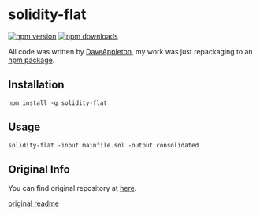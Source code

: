 # solidity-flat

[![npm version](https://img.shields.io/npm/v/solidity-flat.svg?style=flat-square)](https://www.npmjs.com/package/solidity-flat)
[![npm downloads](https://img.shields.io/npm/dm/solidity-flat.svg?style=flat-square)](https://www.npmjs.com/package/solidity-flat)


All code was written by [DaveAppleton](https://github.com/DaveAppleton), my work was just repackaging to an [npm package](https://www.npmjs.com/package/solidity-flat).

## Installation
```
npm install -g solidity-flat
```


## Usage
```
solidity-flat -input mainfile.sol -output consolidated
```

## Original Info
You can find original repository at [here](https://github.com/akombalabs/SolidityFlattery).

[original readme](./readme.bak.md)
